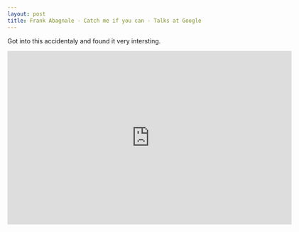 ```yaml
---
layout: post
title: Frank Abagnale - Catch me if you can - Talks at Google
---
```

Got into this accidentaly and found it very intersting.

<iframe width="640" height="390" src="https://www.youtube-nocookie.com/embed/vsMydMDi3rI" frameborder="0" allow="autoplay; encrypted-media" allowfullscreen></iframe>
